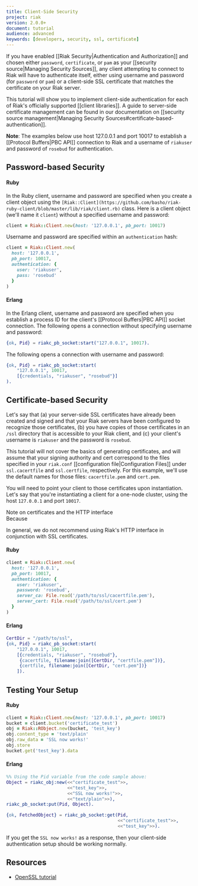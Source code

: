 ```yaml
---
title: Client-Side Security
project: riak
version: 2.0.0+
document: tutorial
audience: advanced
keywords: [developers, security, ssl, certificate]
---
```


If you have enabled [[Riak Security|Authentication and Authorization]] and chosen either `password`, `certificate`, or `pam` as your [[security source|Managing Security Sources]], any client attempting to connect to Riak will have to authenticate itself, either using username and password (for `password` or `pam`) or a client-side SSL certificate that matches the certificate on your Riak server.

This tutorial will show you to implement client-side authentication for each of Riak's officially supported [[client libraries]]. A guide to server-side certificate management can be found in our documentation on [[security source management|Managing Security Sources#certificate-based-authentication]].

**Note**: The examples below use host 127.0.0.1 and port 10017 to establish a [[Protocol Buffers|PBC API]] connection to Riak and a username of `riakuser` and password of `rosebud` for authentication.

## Password-based Security

#### Ruby

In the Ruby client, username and password are specified when you create a client object using the `[Riak::Client](https://github.com/basho/riak-ruby-client/blob/master/lib/riak/client.rb)` class. Here is a client object (we'll name it `client`) without a specified username and password:

```ruby
client = Riak::Client.new(host: '127.0.0.1', pb_port: 10017)
```

Username and password are specified within an `authentication` hash:

```ruby
client = Riak::Client.new(
  host: '127.0.0.1',
  pb_port: 10017,
  authentication: {
  	user: 'riakuser',
  	pass: 'rosebud'
  }
)
```

#### Erlang

In the Erlang client, username and password are specified when you establish a process ID for the client's [[Protocol Buffers|PBC API]] socket connection. The following opens a connection without specifying username and password:

```erlang
{ok, Pid} = riakc_pb_socket:start("127.0.0.1", 10017).
```

The following opens a connection with username and password:

```erlang
{ok, Pid} = riakc_pb_socket:start(
    "127.0.0.1", 10017,
    [{credentials, "riakuser", "rosebud"}]
).
```


## Certificate-based Security

Let's say that (a) your server-side SSL certificates have already been created and signed and that your Riak servers have been configured to recognize those certificates, (b) you have copies of those certificates in an `/ssl` directory that is accessible to your Riak client, and (c) your client's username is `riakuser` and the password is `rosebud`.

This tutorial will not cover the basics of generating certificates, and will assume that your signing authority and cert correspond to the files specified in your `riak.conf` [[configuration file|Configuration Files]] under `ssl.cacertfile` and `ssl.certfile`, respectively. For this example, we'll use the default names for those files: `cacertfile.pem` and `cert.pem`.

You will need to point your client to those certificates upon instantiation. Let's say that you're instantiating a client for a one-node cluster, using the host `127.0.0.1` and port `10017`.

<div class="note">
<div class="title">Note on certificates and the HTTP interface</div>
Because

In general, we do not recommend using Riak's HTTP interface in conjunction with SSL certificates.
</div>

#### Ruby

```ruby
client = Riak::Client.new(
  host: '127.0.0.1',
  pb_port: 10017,
  authentication: {
    user: 'riakuser',
    password: 'rosebud',
    server_ca: File.read('/path/to/ssl/cacertfile.pem'),
    server_cert: File.read('/path/to/ssl/cert.pem')
  }
)
```

#### Erlang

```erlang
CertDir = "/path/to/ssl",
{ok, Pid} = riakc_pb_socket:start(
    "127.0.0.1", 10017,
    [{credentials, "riakuser", "rosebud"},
     {cacertfile, filename:join([CertDir, "certfile.pem"])},
     {certfile, filename:join([CertDir, "cert.pem"])}
    ]).
```

## Testing Your Setup

#### Ruby

```ruby
client = Riak::Client.new(host: '127.0.0.1', pb_port: 10017)
bucket = client.bucket('certificate_test')
obj = Riak::RObject.new(bucket, 'test_key')
obj.content_type = 'text/plain'
obj.raw_data = 'SSL now works!'
obj.store
bucket.get('test_key').data
```

#### Erlang

```erlang
%% Using the Pid variable from the code sample above:
Object = riakc_obj:new(<<"certificate_test">>,
                       <<"test_key">>,
                       <<"SSL now works!">>,
                       <<"text/plain">>),
riakc_pb_socket:put(Pid, Object).

{ok, FetchedObject} = riakc_pb_socket:get(Pid,
                                          <<"certificate_test">>,
                                          <<"test_key">>).
```

If you get the `SSL now works!` as a response, then your client-side authentication setup should be working normally.

## Resources

* [OpenSSL tutorial](http://www.madboa.com/geek/openssl/)